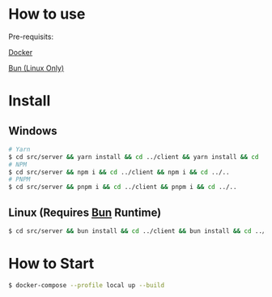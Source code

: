 # How to use

Pre-requisits:

[Docker](https://www.docker.com/)

[Bun (Linux Only)](https://bun.sh/)

# Install

## Windows

```bash
# Yarn
$ cd src/server && yarn install && cd ../client && yarn install && cd ../..
# NPM
$ cd src/server && npm i && cd ../client && npm i && cd ../..
# PNPM
$ cd src/server && pnpm i && cd ../client && pnpm i && cd ../..
```

## Linux (Requires [Bun](https://bun.sh) Runtime)

```bash
$ cd src/server && bun install && cd ../client && bun install && cd ../..
```

# How to Start

```bash
$ docker-compose --profile local up --build
```
